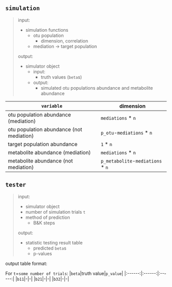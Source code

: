 ## `simulation`
>input: 
>    - simulation functions
>        - otu population
>            - dimension, correlation
>        - mediation -> target population
>
>output:
>    - simulator object
>        - input:
>            - truth values (`beta`s)
>        - output:
>            - simulated otu populations abundance and metabolite abundance

|`variable`|dimension|
|------|------|
|otu population abundance (mediation)|`mediations` * `n`|
|otu population abundance (not mediation)| `p_otu`-`mediations` * `n`|
|target population abundance|`1` * `n`|
|metabolite abundance (mediation)|`mediations` * `n`|
|metabolite abundance (not mediation)|`p_metabolite`-`mediations` * `n`|

## `tester`
>input:
>   - simulator object
>   - number of simulation trials `t`
>   - method of prediction
>       - B&K steps
>
>output:
>   - statistic testing result table
>       - predicted `beta`s
>       - p-values
>
output table format:

For `t`=`some number of trials`:
|`beta`|truth value|`p_value`|
|:------:|:------:|:------:|
|`b11`|-|-|
|`b21`|-|-|
|`b32`|-|-|